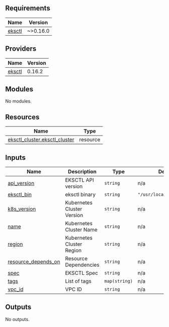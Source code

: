 ## Requirements

| Name | Version |
|------|---------|
| <a name="requirement_eksctl"></a> [eksctl](#requirement\_eksctl) | ~>0.16.0 |

## Providers

| Name | Version |
|------|---------|
| <a name="provider_eksctl"></a> [eksctl](#provider\_eksctl) | 0.16.2 |

## Modules

No modules.

## Resources

| Name | Type |
|------|------|
| [eksctl_cluster.eksctl_cluster](https://registry.terraform.io/providers/mumoshu/eksctl/latest/docs/resources/cluster) | resource |

## Inputs

| Name | Description | Type | Default | Required |
|------|-------------|------|---------|:--------:|
| <a name="input_api_version"></a> [api\_version](#input\_api\_version) | EKSCTL API version | `string` | n/a | yes |
| <a name="input_eksctl_bin"></a> [eksctl\_bin](#input\_eksctl\_bin) | eksctl binary | `string` | `"/usr/local/bin/eksctl"` | no |
| <a name="input_k8s_version"></a> [k8s\_version](#input\_k8s\_version) | Kubernetes Cluster Version | `string` | n/a | yes |
| <a name="input_name"></a> [name](#input\_name) | Kubernetes Cluster Name | `string` | n/a | yes |
| <a name="input_region"></a> [region](#input\_region) | Kubernetes Cluster Region | `string` | n/a | yes |
| <a name="input_resource_depends_on"></a> [resource\_depends\_on](#input\_resource\_depends\_on) | Resource Dependencies | `string` | n/a | yes |
| <a name="input_spec"></a> [spec](#input\_spec) | EKSCTL Spec | `string` | n/a | yes |
| <a name="input_tags"></a> [tags](#input\_tags) | List of tags | `map(string)` | n/a | yes |
| <a name="input_vpc_id"></a> [vpc\_id](#input\_vpc\_id) | VPC ID | `string` | n/a | yes |

## Outputs

No outputs.
